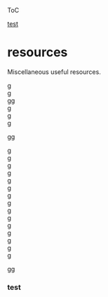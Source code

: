 ToC

[test](#test)  

# resources
Miscellaneous useful resources.


g  
g   
gg  
g   
g  
g   
   
gg   
   
g   
g    
g   
g  
g   
g  
g   
g  
g  
g  
g  
g  
g  
g  
g  
  
gg  
  
  
### test
